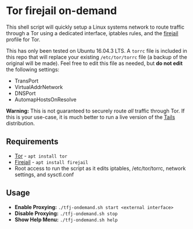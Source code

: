 # Tor firejail on-demand
This shell script will quickly setup a Linux systems network to route traffic through a Tor using a dedicated interface, iptables rules, and the [firejail](https://firejail.wordpress.com) profile for Tor.
  
This has only been tested on Ubuntu 16.04.3 LTS. A `torrc` file is included in this repo that will replace your existing `/etc/tor/torrc` file (a backup of the original will be made). Feel free to edit this file as needed, but **do not edit** the following settings:
- TransPort
- VirtualAddrNetwork
- DNSPort
- AutomapHostsOnResolve

**Warning:** This is not guaranteed to securely route _all_ traffic through Tor. If this is your use-case, it is much better to run a live version of the [Tails](https://www.tails-boums.org) distribution.
  
## Requirements
- [Tor](https://www.tor-project.org) - `apt install tor`
- [Firejail](https://firejail.wordpress.com) - `apt install firejail`
- Root access to run the script as it edits iptables, /etc/tor/torrc, network settings, and sysctl.conf

## Usage
- **Enable Proxying:** `./tfj-ondemand.sh start <external interface>`
- **Disable Proxying:** `./tfj-ondemand.sh stop`
- **Show Help Menu:** `./tfj-ondemand.sh help`
